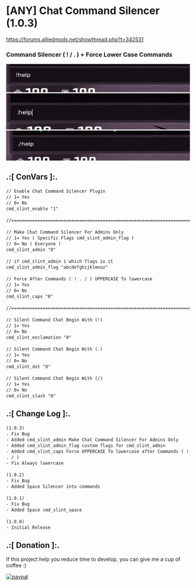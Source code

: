 # [ANY] Chat Command Silencer (1.0.3)
https://forums.alliedmods.net/showthread.php?t=342531

### Command Silencer ( ! / . ) + Force Lower Case Commands

![alt text](https://github.com/oqyh/Chat-Command-Silencer/blob/main/img/ex.png?raw=true)
![alt text](https://github.com/oqyh/Chat-Command-Silencer/blob/main/img/dot.png?raw=true)
![alt text](https://github.com/oqyh/Chat-Command-Silencer/blob/main/img/slash.png?raw=true)

## .:[ ConVars ]:.
```
// Enable Chat Command Silencer Plugin
// 1= Yes
// 0= No
cmd_slint_enable "1"

//==========================================================================================

// Make Chat Command Silencer For Admins Only
// 1= Yes ( Specific Flags cmd_slint_admin_flag )
// 0= No ( Everyone )
cmd_slint_admin "0"

// if cmd_slint_admin 1 which flags is it
cmd_slint_admin_flag "abcdefghijklmnoz"

// Force After Commands ( ! . / ) UPPERCASE To lowercase
// 1= Yes
// 0= No
cmd_slint_caps "0"

//==========================================================================================

// Silent Command Chat Begin With (!)
// 1= Yes
// 0= No
cmd_slint_exclamation "0"

// Silent Command Chat Begin With (.)
// 1= Yes
// 0= No
cmd_slint_dot "0"

// Silent Command Chat Begin With (/)
// 1= Yes
// 0= No
cmd_slint_slash "0"
```


## .:[ Change Log ]:.
```
(1.0.3)
- Fix Bug
- Added cmd_slint_admin Make Chat Command Silencer For Admins Only
- Added cmd_slint_admin_flag custom flags for cmd_slint_admin
- Added cmd_slint_caps Force UPPERCASE To lowercase after Commands ( ! . / )
- Fix Always lowercase 

(1.0.2)
- Fix Bug
- Added Space Silencer into commands

(1.0.1)
- Fix Bug
- Added Space cmd_slint_space

(1.0.0)
- Initial Release
```


## .:[ Donation ]:.

If this project help you reduce time to develop, you can give me a cup of coffee :)

[![paypal](https://www.paypalobjects.com/en_US/i/btn/btn_donateCC_LG.gif)](https://paypal.me/oQYh)
